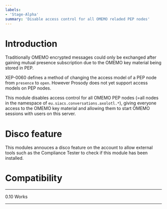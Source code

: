 ```yaml
---
labels:
- 'Stage-Alpha'
summary: 'Disable access control for all OMEMO reladed PEP nodes'
---
```


Introduction
============

Traditionally OMEMO encrypted messages could only be exchanged after gaining mutual presence subscription due to the OMEMO key material being stored in PEP.

XEP-0060 defines a method of changing the access model of a PEP node from `presence` to `open`. However Prosody does not yet support access models on PEP nodes.

This module disables access control for all OMEMO PEP nodes (=all nodes in the namespace of `eu.siacs.conversations.axolotl.*`), giving everyone access to the OMEMO key material and allowing them to start OMEMO sessions with users on this server.

Disco feature
=============

This modules annouces a disco feature on the account to allow external tools such as the Compliance Tester to check if this module has been installed.


Compatibility
=============

  ----- -----------------------------------------------------------------------------
  0.10  Works
  ----- -----------------------------------------------------------------------------
